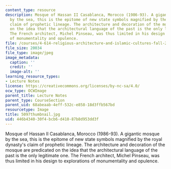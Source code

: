 ```yaml
---
content_type: resource
description: Mosque of Hassan II Casablanca, Morocco (1986-93). A gigantic mosque
  by the sea, this is the epitome of new state symbols magnified by the royal dynasty's
  claim of prophetic lineage. The architecture and decoration of the mosque are predicated
  on the idea that the architectural language of the past is the only legitimate one.
  The French architect, Michel Pinseau, was thus limited in his design to explorations
  of monumentality and opulence.
file: /courses/4-614-religious-architecture-and-islamic-cultures-fall-2002/446b434030f4bcb6d41087b8d953dd3f_5097thumbnail.jpg
file_size: 20034
file_type: image/jpeg
image_metadata:
  caption: ''
  credit: ''
  image-alt: ''
learning_resource_types:
- Lecture Notes
license: https://creativecommons.org/licenses/by-nc-sa/4.0/
ocw_type: OCWImage
parent_title: Lecture Notes
parent_type: CourseSection
parent_uid: 68abeaab-4eff-532c-e858-18d3ffb567bd
resourcetype: Image
title: 5097thumbnail.jpg
uid: 446b4340-30f4-bcb6-d410-87b8d953dd3f
---
```

Mosque of Hassan II Casablanca, Morocco (1986-93). A gigantic mosque by the sea, this is the epitome of new state symbols magnified by the royal dynasty's claim of prophetic lineage. The architecture and decoration of the mosque are predicated on the idea that the architectural language of the past is the only legitimate one. The French architect, Michel Pinseau, was thus limited in his design to explorations of monumentality and opulence.